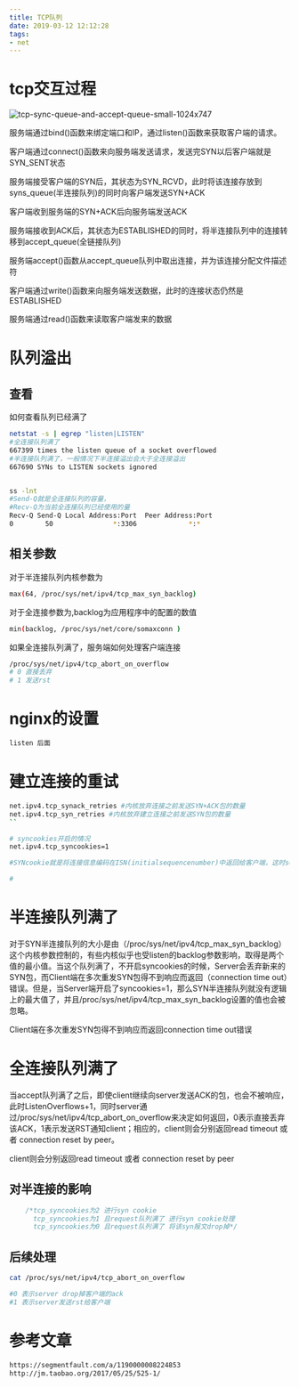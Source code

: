 ```yaml
---
title: TCP队列
date: 2019-03-12 12:12:28
tags:
- net
---
```


# tcp交互过程

![tcp-sync-queue-and-accept-queue-small-1024x747](https://qiniu.li-rui.top/tcp-sync-queue-and-accept-queue-small-1024x747.jpg)

<!--more-->

服务端通过bind()函数来绑定端口和IP，通过listen()函数来获取客户端的请求。

客户端通过connect()函数来向服务端发送请求，发送完SYN以后客户端就是SYN_SENT状态

服务端接受客户端的SYN后，其状态为SYN_RCVD，此时将该连接存放到syns_queue(半连接队列)的同时向客户端发送SYN+ACK

客户端收到服务端的SYN+ACK后向服务端发送ACK

服务端接收到ACK后，其状态为ESTABLISHED的同时，将半连接队列中的连接转移到accept_queue(全链接队列)

服务端accept()函数从accept_queue队列中取出连接，并为该连接分配文件描述符

客户端通过write()函数来向服务端发送数据，此时的连接状态仍然是ESTABLISHED

服务端通过read()函数来读取客户端发来的数据

# 队列溢出

## 查看

如何查看队列已经满了

```bash
netstat -s | egrep "listen|LISTEN" 
#全连接队列满了
667399 times the listen queue of a socket overflowed
#半连接队列满了，一般情况下半连接溢出会大于全连接溢出
667690 SYNs to LISTEN sockets ignored


ss -lnt
#Send-Q就是全连接队列的容量，
#Recv-Q为当前全连接队列已经使用的量
Recv-Q Send-Q Local Address:Port  Peer Address:Port 
0        50               *:3306             *:* 
```

## 相关参数

对于半连接队列内核参数为

```bash
max(64, /proc/sys/net/ipv4/tcp_max_syn_backlog)
```

对于全连接参数为,backlog为应用程序中的配置的数值

```bash
min(backlog, /proc/sys/net/core/somaxconn )
```

如果全连接队列满了，服务端如何处理客户端连接

```bash
/proc/sys/net/ipv4/tcp_abort_on_overflow
# 0 直接丢弃
# 1 发送rst
```

# nginx的设置

```bash
listen 后面
```

# 建立连接的重试

```bash
net.ipv4.tcp_synack_retries #内核放弃连接之前发送SYN+ACK包的数量
net.ipv4.tcp_syn_retries #内核放弃建立连接之前发送SYN包的数量
``

# syncookies开启的情况
net.ipv4.tcp_syncookies=1

#SYNcookie就是将连接信息编码在ISN(initialsequencenumber)中返回给客户端，这时server不需要将半连接保存在队列中，而是利用客户端随后发来的ACK带回的ISN还原连接信息，以完成连接的建立，避免了半连接队列被攻击SYN包填满。

# 
```

# 半连接队列满了

对于SYN半连接队列的大小是由（/proc/sys/net/ipv4/tcp_max_syn_backlog）这个内核参数控制的，有些内核似乎也受listen的backlog参数影响，取得是两个值的最小值。当这个队列满了，不开启syncookies的时候，Server会丢弃新来的SYN包，而Client端在多次重发SYN包得不到响应而返回（connection time out）错误。但是，当Server端开启了syncookies=1，那么SYN半连接队列就没有逻辑上的最大值了，并且/proc/sys/net/ipv4/tcp_max_syn_backlog设置的值也会被忽略。

Client端在多次重发SYN包得不到响应而返回connection time out错误

# 全连接队列满了

当accept队列满了之后，即使client继续向server发送ACK的包，也会不被响应，此时ListenOverflows+1，同时server通过/proc/sys/net/ipv4/tcp_abort_on_overflow来决定如何返回，0表示直接丢弃该ACK，1表示发送RST通知client；相应的，client则会分别返回read timeout 或者 connection reset by peer。

client则会分别返回read timeout 或者 connection reset by peer

## 对半连接的影响

```c
    /*tcp_syncookies为2 进行syn cookie
      tcp_syncookies为1 且request队列满了 进行syn cookie处理
      tcp_syncookies为0 且request队列满了 将该syn报文drop掉*/
```

## 后续处理

```bash
cat /proc/sys/net/ipv4/tcp_abort_on_overflow

#0 表示server drop掉客户端的ack 
#1 表示server发送rst给客户端
```


# 参考文章

```bash
https://segmentfault.com/a/1190000008224853
http://jm.taobao.org/2017/05/25/525-1/
```






